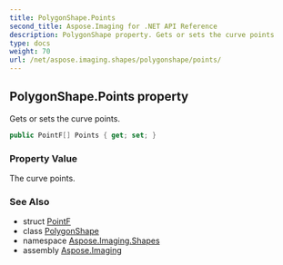 ```yaml
---
title: PolygonShape.Points
second_title: Aspose.Imaging for .NET API Reference
description: PolygonShape property. Gets or sets the curve points
type: docs
weight: 70
url: /net/aspose.imaging.shapes/polygonshape/points/
---
```

## PolygonShape.Points property

Gets or sets the curve points.

```csharp
public PointF[] Points { get; set; }
```

### Property Value

The curve points.

### See Also

* struct [PointF](../../../aspose.imaging/pointf/)
* class [PolygonShape](../)
* namespace [Aspose.Imaging.Shapes](../../polygonshape/)
* assembly [Aspose.Imaging](../../../)


